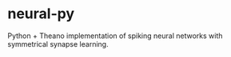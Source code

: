 neural-py
===

Python + Theano implementation of spiking neural networks with symmetrical synapse learning.
